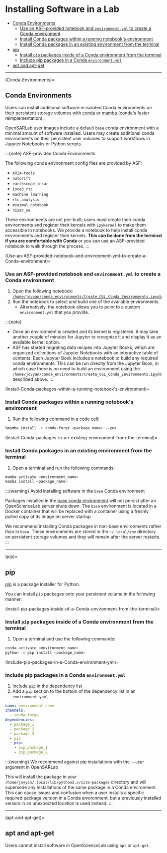 # Installing Software in a Lab

- [Conda Environments](Conda-Environments)
    - [Use an ASF-provided notebook and `environment.yml` to create a Conda environment](Use-an-ASF-provided-notebook-and-environment-yml-to-create-a-Conda-environment)
    - [Install Conda packages within a running notebook's environment](Install-Conda-packages-within-a-running-notebook's-environment)
    - [Install Conda packages in an existing environment from the terminal](Install-Conda-packages-in-an-existing-environment-from-the-terminal)
- [pip](pip)
    - [Install `pip` packages inside of a Conda environment from the terminal](install-pip-packages-inside-of-a-Conda-environment-from-the-terminal)
    - [Include pip packages in a Conda `environment.yml`](Include-pip-packages-in-a-Conda-environment-yml)
- [apt and apt-get](apt-and-apt-get)

---

(Conda-Environments)=
## Conda Environments

Users can install additional software in isolated Conda environments on their persistent storage volumes with [conda](https://conda.io/projects/conda/en/latest/index.html) or [mamba](https://github.com/mamba-org/mamba) (conda's faster reimplementation).

OpenSARLab user images include a default `base` conda environment with a minimal amount of software installed. Users may create additional conda environments on their persistent user volumes to support workflows in Jupyter Notebooks or Python scripts.

:::{note} ASF-provided Conda Environments

The following conda environment config files are provided by ASF:

- `ARIA-tools`
- `autorift`
- `earthscope_insar`
- `isce3_rtc`
- `machine learning`
- `rtc_analysis`
- `minimal_notebook`
- `nisar_se`



These environments are not pre-built; users must create their conda environments and register their kernels with `ipykernel` to make them accessible in notebooks. We provide a notebook to help install conda environments and register their kernels. **This can be done from the terminal if you are comfortable with Conda** or you can use an ASF-provided notebook to walk through the process.
:::

(Use-an-ASF-provided-notebook-and-environment-yml-to-create-a-Conda-environment)=
### Use an ASF-provided notebook and `environment.yml` to create a Conda environment

1. Open the following notebook: [`/home/jovyan/conda_environments/Create_OSL_Conda_Environments.ipynb`](https://opensciencelab.asf.alaska.edu/lab/smce-prod-opensarlab/hub/user-redirect/lab/tree/conda_environments/Create_OSL_Conda_Environments.ipynb)
2. Run the notebook to select and build one of the available environments.
    - Alternatively, the notebook allows you to point to a custom `environment.yml` that you provide.
  
:::{note}

- Once an environment is created and its kernel is registered, it may take another couple of minutes for Jupyter to recognize it and display it as an available kernel option.
- ASF has started migrating data recipes into Jupyter Books, which are organized collections of Jupyter Notebooks with an interactive table of contents. Each Jupyter Book includes a notebook to build any required conda environments. This can be run directly from the Jupyter Book, in which case there is no need to build an environment using the `/home/jovyan/conda_environments/Create_OSL_Conda_Environments.ipynb` described above.
:::

(Install-Conda-packages-within-a-running-notebook's-environment)=
### Install Conda packages within a running notebook's environment
1. Run the following command in a code cell:
   
```bash
%mamba install -c conda-forge <package_name> --yes
```

(Install-Conda-packages-in-an-existing-environment-from-the-terminal)=
### Install Conda packages in an existing environment from the terminal
1. Open a terminal and run the following commands:

```bash
mamba activate <environment_name>
mamba install <package_name>
```

:::{warning} Avoid installing software in the `base` Conda environment

Packages installed in the [base conda environment](https://conda.io/projects/conda/en/latest/user-guide/getting-started.html#managing-envs) will not persist after an OpenScienceLab server shuts down. The `base` environment is located in a Docker container that will be replaced with a container using a freshly pulled copy of its image on server startup. 

We recommend installing Conda packages in non-base environments rather than in `base`. These environments are stored in the `~/.local/env` directory on persistent storage volumes and they will remain after the server restarts.
:::



---

(pip)=
## pip

[_pip_](https://pip.pypa.io/en/stable/) is a package installer for Python.

You can install `pip` packages onto your persistent volume in the following manner:

(install-pip-packages-inside-of-a-Conda-environment-from-the-terminal)=
### Install `pip` packages inside of a Conda environment from the terminal
1. Open a terminal and use the following commands:

```bash
conda activate <environment_name>
python -m pip install <package_name>
```

(Include-pip-packages-in-a-Conda-environment-yml)=
### Include pip packages in a Conda `environment.yml`
1. Include `pip` in the dependency list
2. Add a `pip` section to the bottom of the dependency list in an `environment.yaml`
```yaml
name: environment name
channels:
  - conda-forge
dependencies:
  - package_1
  - package_2
  - package_3
  - pip
  - pip:
    - pip_package_1
    - pip_package_2
```

:::{warning} We recommend against pip installations with the `--user` argument in OpenSARLab

This will install the package in your `/home/jovyan/.local/lib/python3.x/site-packages` directory and will supersede any installations of the same package in a Conda environment. This can cause issues and confusion when a user installs a specific required package version in a Conda environment, but a previously installed version in an unexpected location is used instead. 
:::

--- 

(apt-and-apt-get)=
## apt and apt-get

Users cannot install software in OpenScienceLab using `apt` or `apt-get`. 



